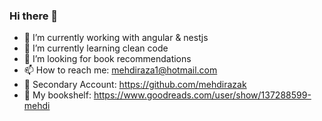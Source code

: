 
<!--
**mehhdiii/mehhdiii** is a ✨ _special_ ✨ repository because its `README.md` (this file) appears on your GitHub profile.

Here are some ideas to get you started:
-->
<!-- ![my flyer](https://user-images.githubusercontent.com/60067141/121791883-2b1c1f00-cc08-11eb-8b73-4d81ae1a8dcd.png)

 -->
### Hi there 👋

- 🔭 I’m currently working with angular & nestjs
- 🌱 I’m currently learning clean code
- 👯 I’m looking for book recommendations
- 📫 How to reach me: mehdiraza1@hotmail.com
- 🏢 Secondary Account: https://github.com/mehdirazak
- 📖 My bookshelf: https://www.goodreads.com/user/show/137288599-mehdi




